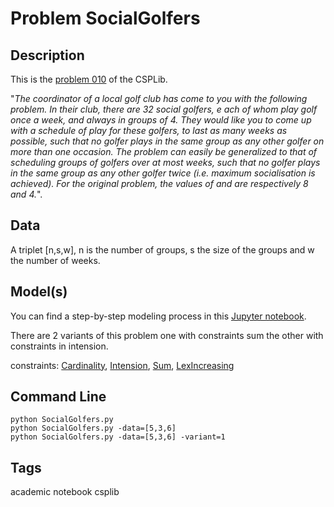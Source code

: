 # Problem SocialGolfers
## Description
This is the [problem 010](https://www.csplib.org/Problems/prob010/) of the CSPLib.

"*The coordinator of a local golf club has come to you with the following problem. In their club, there are 32 social golfers, e
ach of whom play golf once a week, and always in groups of 4. They would like you to come up with a schedule of play for these golfers,
to last as many weeks as possible, such that no golfer plays in the same group as any other golfer on more than one occasion.
The problem can easily be generalized to that of scheduling groups of golfers over at most weeks, such
that no golfer plays in the same group as any other golfer twice (i.e. maximum socialisation is achieved).
For the original problem, the values of and are respectively 8 and 4.*".

## Data
A triplet \[n,s,w], n is the number of groups, s the size of the groups and w the number of weeks.

## Model(s)
You can  find a step-by-step modeling process in this [Jupyter notebook](https://pycsp.org/documentation/models/CSP/SocialGolfers/).

There are 2 variants of this problem one with constraints sum the other with constraints in intension.

  constraints: [Cardinality](http://pycsp.org/documentation/constraints/Cardinality), [Intension](http://pycsp.org/documentation/constraints/Intension), [Sum](http://pycsp.org/documentation/constraints/Sum), [LexIncreasing](http://pycsp.org/documentation/constraints/LexIncreasing)

## Command Line
```
python SocialGolfers.py
python SocialGolfers.py -data=[5,3,6]
python SocialGolfers.py -data=[5,3,6] -variant=1
```

## Tags
 academic notebook csplib

